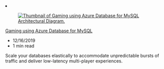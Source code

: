 <!-- This file is automatically generated by build/architectures/build_index.py. Any updates will be lost. -->

<!-- markdownlint-disable MD033 -->

<li class="grid-item item-column" data-categories="Databases ">
<article class="card">
    <div class="card-header has-margin-bottom-none" aria-hidden="true">
        <figure class="image diagram has-height-175 has-overflow-hidden level">
            <a href="/azure/architecture/solution-ideas/articles/gaming-using-azure-database-for-mysql"><img src="/azure/architecture/browse/thumbs/gaming-using-azure-database-for-mysql.png" class="diagram" alt="Thumbnail of Gaming using Azure Database for MySQL Architectural Diagram." data-linktype="relative-path"></a>
        </figure>
    </div>
    <div class="card-content">
        <a class="card-content-title has-margin-top-none" href="/azure/architecture/solution-ideas/articles/gaming-using-azure-database-for-mysql">
            <p>Gaming using Azure Database for MySQL</p>
        </a>
        <ul class="card-content-metadata">
            <li>12/16/2019</li>
            <li>1 min read</li>
        </ul>
        <p class="card-content-description">Scale your databases elastically to accommodate unpredictable bursts of traffic and deliver low-latency multi-player experiences.</p>
        <div class="bottom-to-top-fade is-hidden-mobile"></div>
    </div>
</article>
</li>
